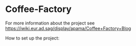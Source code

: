 # Coffee-Factory
For more information about the project see https://iwiki.eur.ad.sag/display/apama/Coffee+Factory+Blog

How to set up the project:







